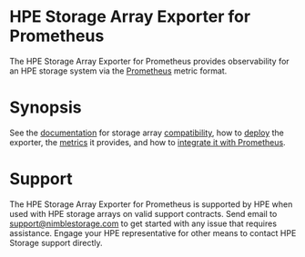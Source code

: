 # HPE Storage Array Exporter for Prometheus

The HPE Storage Array Exporter for Prometheus provides observability for an HPE storage system via the [Prometheus](https://prometheus.io/) metric format.

# Synopsis

See the [documentation](https://hpe-storage.github.io/array-exporter) for storage array [compatibility](https://hpe-storage.github.io/array-exporter/releases/index.html), how to [deploy](https://hpe-storage.github.io/array-exporter/deployment/index.html) the exporter, the [metrics](https://hpe-storage.github.io/array-exporter/metrics/index.html) it provides, and how to [integrate it with Prometheus](https://hpe-storage.github.io/array-exporter/integration/index.html).

# Support

The HPE Storage Array Exporter for Prometheus is supported by HPE when used with HPE storage arrays on valid support contracts. Send email to [support@nimblestorage.com](mailto:support@nimblestorage.com) to get started with any issue that requires assistance. Engage your HPE representative for other means to contact HPE Storage support directly.
